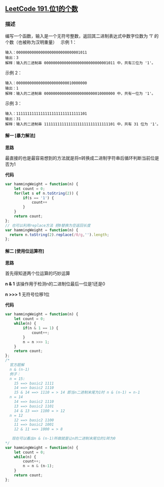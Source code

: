 ## [LeetCode 191.位1的个数](https://leetcode-cn.com/problems/roman-to-integer)
### 描述

编写一个函数，输入是一个无符号整数，返回其二进制表达式中数字位数为 ‘1’ 的个数（也被称为汉明重量）
 
示例 1：
```
输入：00000000000000000000000000001011
输出：3
解释：输入的二进制串 00000000000000000000000000001011 中，共有三位为 '1'。
```
示例 2：
```
输入：00000000000000000000000010000000
输出：1
解释：输入的二进制串 00000000000000000000000010000000 中，共有一位为 '1'。
```
示例 3：
```
输入：11111111111111111111111111111101
输出：31
解释：输入的二进制串 11111111111111111111111111111101 中，共有 31 位为 '1'。
```
#### 解一 [暴力解法]
**思路**

最直接的也是最容易想到的方法就是将n转换成二进制字符串后循环判断当前位是否为1

**代码**
```Javascript 
var hammingWeight = function(n) {
    let count = 0;
    for(let s of n.toString(2)) {
        if(s == '1') {
            count++
        }
    }
    return count;
};
// 也可以利用replace方法 把0替换为空返回长度
var hammingWeight = function(n) {
  return n.toString(2).replace(/0/g,'').length;
};
```
#### 解二 [使用位运算符]
**思路**

首先得知道两个位运算的巧妙运算

**n & 1** 该操作用于检测n的二进制位最后一位是1还是0 

**n >>> 1** 无符号位移1位 

**代码**

```Javascript 
var hammingWeight = function(n) {
    let count = 0;
    while(n) {
        if(n & 1 == 1) {
            count++;
        }
        n = n >>> 1;
    }
    return count;
};
/*
  官方题解
  n & (n-1) 
  例子：
  n = 15:
    15 ==> basic2 1111 
    14 ==> basic2 1110
    15 & 14 ==> 1110 = > 14 即当n二进制末尾为1时 n & (n-1) = n-1
  n = 14
    14 ==> basic2 1110 
    13 ==> basic2 1101
    14 & 13 ==> 1100 = > 12 
  n = 12
    12 ==> basic2 1100 
    11 ==> basic2 1001
    12 & 11 ==> 1000 = > 8  
    
   现在可以看出n & (n-1)所做就是让n的二进制末尾位的1转为0
*/ 
var hammingWeight = function(n) {
    let count = 0;
    while(n) {
        count++;
        n = n & (n-1);
    }
    return count;
};
```
